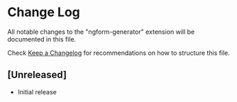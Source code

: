 # Change Log

All notable changes to the "ngform-generator" extension will be documented in this file.

Check [Keep a Changelog](http://keepachangelog.com/) for recommendations on how to structure this file.

## [Unreleased]

- Initial release
